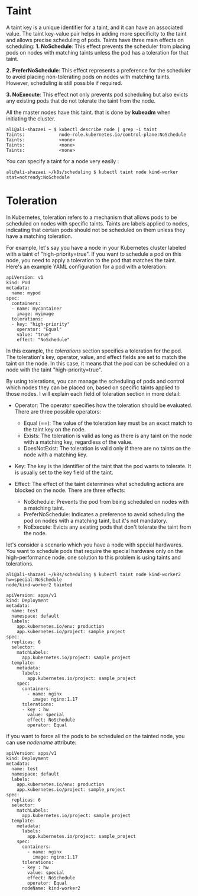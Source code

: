 # Taint

A taint key is a unique identifier for a taint, and it can have an associated value. The taint key-value pair helps in adding more specificity to the taint and allows precise scheduling of pods.
Taints have three main effects on scheduling:
**1. NoSchedule**: This effect prevents the scheduler from placing pods on nodes with matching taints unless the pod has a toleration for that taint.

**2. PreferNoSchedule**: This effect represents a preference for the scheduler to avoid placing non-tolerating pods on nodes with matching taints. However, scheduling is still possible if required.

**3. NoExecute**: This effect not only prevents pod scheduling but also evicts any existing pods that do not tolerate the taint from the node.


All the master nodes have this taint. that is done by **kubeadm** when initiating the cluster.
```
ali@ali-shazaei ~ $ kubectl describe node | grep -i taint
Taints:             node-role.kubernetes.io/control-plane:NoSchedule
Taints:             <none>
Taints:             <none>
Taints:             <none>
```
You can specify a taint for a node very easily :
```
ali@ali-shazaei ~/k8s/scheduling $ kubectl taint node kind-worker stat=notready:NoSchedule
```


# Toleration
In Kubernetes, toleration refers to a mechanism that allows pods to be scheduled on nodes with specific taints. Taints are labels applied to nodes, indicating that certain pods should not be scheduled on them unless they have a matching toleration.

For example, let's say you have a node in your Kubernetes cluster labeled with a taint of "high-priority=true". If you want to schedule a pod on this node, you need to apply a toleration to the pod that matches the taint. Here's an example YAML configuration for a pod with a toleration:

```
apiVersion: v1
kind: Pod
metadata:
  name: mypod
spec:
  containers:
  - name: mycontainer
    image: myimage
  tolerations:
  - key: "high-priority"
    operator: "Equal"
    value: "true"
    effect: "NoSchedule"
```

In this example, the *tolerations* section specifies a toleration for the pod. The toleration's key, operator, value, and effect fields are set to match the taint on the node. In this case, it means that the pod can be scheduled on a node with the taint "high-priority=true".

By using tolerations, you can manage the scheduling of pods and control which nodes they can be placed on, based on specific taints applied to those nodes.
I will explain each field of toleration section in more detail:
- Operator: The operator specifies how the toleration should be evaluated. There are three possible operators:

   - Equal (==): The value of the toleration key must be an exact match to the taint key on the node.
   - Exists: The toleration is valid as long as there is any taint on the node with a matching key, regardless of the value.
   - DoesNotExist: The toleration is valid only if there are no taints on the node with a matching key.

- Key: The key is the identifier of the taint that the pod wants to tolerate. It is usually set to the key field of the taint.

- Effect: The effect of the taint determines what scheduling actions are blocked on the node. There are three effects:

   - NoSchedule: Prevents the pod from being scheduled on nodes with a matching taint.
   - PreferNoSchedule: Indicates a preference to avoid scheduling the pod on nodes with a matching taint, but it's not mandatory.
   - NoExecute: Evicts any existing pods that don't tolerate the taint from the node.



let's consider a scenario which you have a node with special hardwares. You want to schedule pods that require the special hardware only on the high-performance node. one solution to this problem is using taints and tolerations.

```
ali@ali-shazaei ~/k8s/scheduling $ kubectl taint node kind-worker2 hw=special:NoSchedule
node/kind-worker2 tainted
```
```
apiVersion: apps/v1
kind: Deployment
metadata:
  name: test
  namespace: default
  labels:
    app.kubernetes.io/env: production
    app.kubernetes.io/project: sample_project
spec:
  replicas: 6
  selector:
    matchLabels:
      app.kubernetes.io/project: sample_project
  template:
    metadata:
      labels:
        app.kubernetes.io/project: sample_project
    spec:
      containers:
        - name: nginx
          image: nginx:1.17
      tolerations:
      - key : hw
        value: special
        effect: NoSchedule
        operator: Equal

```

if you want to force all the pods to be scheduled on the tainted node, you can use *nodename* attribute:
```
apiVersion: apps/v1
kind: Deployment
metadata:
  name: test
  namespace: default
  labels:
    app.kubernetes.io/env: production
    app.kubernetes.io/project: sample_project
spec:
  replicas: 6
  selector:
    matchLabels:
      app.kubernetes.io/project: sample_project
  template:
    metadata:
      labels:
        app.kubernetes.io/project: sample_project
    spec:
      containers:
        - name: nginx
          image: nginx:1.17
      tolerations:
      - key : hw
        value: special
        effect: NoSchedule
        operator: Equal
      nodeName: kind-worker2
```
